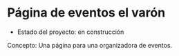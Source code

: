 <h1> Página de eventos el varón</h1>

- Estado del proyecto: en construcción

Concepto:
Una página para una organizadora de eventos. 